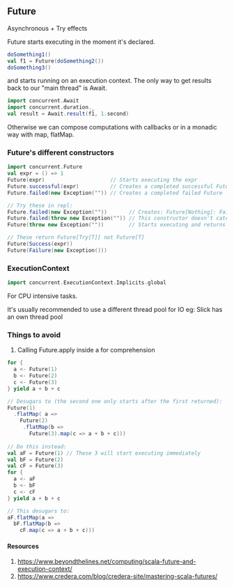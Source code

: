 ## Future

Asynchronous + Try effects

Future starts executing in the moment it's declared.

```scala
doSomething1()
val f1 = Future(doSomething2())
doSomething3()
```
and starts running on an execution context. 
The only way to get results back to our "main thread"
is Await.
```scala
import concurrent.Await
import concurrent.duration._
val result = Await.result(f1, 1.second)
```
Otherwise we can compose computations with callbacks or in a monadic way
with map, flatMap.





### Future's different constructors
```scala
import concurrent.Future
val expr = () => 1
Future(expr)                     // Starts executing the expr
Future.successful(expr)          // Creates a completed successful Future
Future.failed(new Exception("")) // Creates a completed failed Future

// Try these in repl:
Future.failed(new Exception(""))       // Creates: Future[Nothing]: Failure(java.lang.Exception: )
Future.failed(throw new Exception("")) // This constructor doesn't catch the exception so it throws an exception
Future(throw new Exception(""))        // Starts executing and returns Future[Nothing]: Failure(java.lang.Exception: )

// These return Future[Try[T]] not Future[T]
Future(Success(expr))
Future(Failure(new Exception()))
```

### ExecutionContext

```scala
import concurrent.ExecutionContext.Implicits.global
```
For CPU intensive tasks.

It's usually recommended to use a different thread pool for IO
eg: Slick has an own thread pool


### Things to avoid

1. Calling Future.apply inside a for comprehension
```scala
for {
  a <- Future(1)
  b <- Future(2)
  c <- Future(3)
} yield a + b + c

// Desugars to (the second one only starts after the first returned):
Future(1)
  .flatMap( a =>
    Future(2)
     .flatMap(b =>
       Future(3).map(c => a + b + c)))
            
// Do this instead:
val aF = Future(1) // These 3 will start executing immediately
val bF = Future(2)
val cF = Future(3)
for {
  a <- aF
  b <- bF
  c <- cF
} yield a + b + c

// This desugars to:
aF.flatMap(a =>
  bF.flatMap(b =>
    cF.map(c => a + b + c)))
```



#### Resources

1. https://www.beyondthelines.net/computing/scala-future-and-execution-context/
2. https://www.credera.com/blog/credera-site/mastering-scala-futures/
